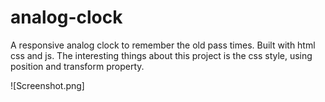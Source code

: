 # analog-clock
A responsive analog clock to remember the old pass times. 
Built with html css and js.
The interesting things about this project is the css style, using position and transform property.

![Screenshot.png]
